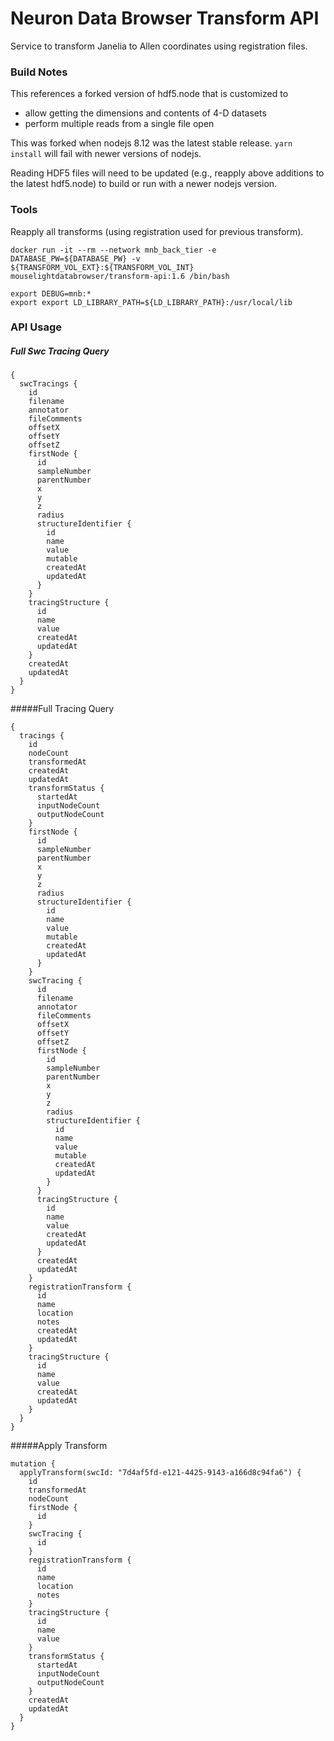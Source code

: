 # Neuron Data Browser Transform API
Service to transform Janelia to Allen coordinates using registration files.

### Build Notes
This references a forked version of hdf5.node that is customized to
* allow getting the dimensions and contents of 4-D datasets
* perform multiple reads from a single file open

This was forked when nodejs 8.12 was the latest stable release. `yarn install` will fail with newer versions of nodejs.  

Reading HDF5 files will need to be updated (e.g., reapply above additions to the latest hdf5.node) to build or run with a newer nodejs version.

### Tools
Reapply all transforms (using registration used for previous transform).
```
docker run -it --rm --network mnb_back_tier -e DATABASE_PW=${DATABASE_PW} -v ${TRANSFORM_VOL_EXT}:${TRANSFORM_VOL_INT}  mouselightdatabrowser/transform-api:1.6 /bin/bash

export DEBUG=mnb:*
export export LD_LIBRARY_PATH=${LD_LIBRARY_PATH}:/usr/local/lib
```

### API Usage

##### Full Swc Tracing Query
````
{
  swcTracings {
    id
    filename
    annotator
    fileComments
    offsetX
    offsetY
    offsetZ
    firstNode {
      id
      sampleNumber
      parentNumber
      x
      y
      z
      radius
      structureIdentifier {
        id
        name
        value
        mutable
        createdAt
        updatedAt
      }
    }
    tracingStructure {
      id
      name
      value
      createdAt
      updatedAt
    }
    createdAt
    updatedAt
  }
}
````
#####Full Tracing Query
````
{
  tracings {
    id
    nodeCount
    transformedAt
    createdAt
    updatedAt
    transformStatus {
      startedAt
      inputNodeCount
      outputNodeCount
    }
    firstNode {
      id
      sampleNumber
      parentNumber
      x
      y
      z
      radius
      structureIdentifier {
        id
        name
        value
        mutable
        createdAt
        updatedAt
      }
    }
    swcTracing {
      id
      filename
      annotator
      fileComments
      offsetX
      offsetY
      offsetZ
      firstNode {
        id
        sampleNumber
        parentNumber
        x
        y
        z
        radius
        structureIdentifier {
          id
          name
          value
          mutable
          createdAt
          updatedAt
        }
      }
      tracingStructure {
        id
        name
        value
        createdAt
        updatedAt
      }
      createdAt
      updatedAt
    }
    registrationTransform {
      id
      name
      location
      notes
      createdAt
      updatedAt
    }
    tracingStructure {
      id
      name
      value
      createdAt
      updatedAt
    }
  }
}

````

#####Apply Transform
````
mutation {
  applyTransform(swcId: "7d4af5fd-e121-4425-9143-a166d8c94fa6") {
    id
    transformedAt
    nodeCount
    firstNode {
      id
    }
    swcTracing {
      id
    }
    registrationTransform {
      id
      name
      location
      notes
    }
    tracingStructure {
      id
      name
      value
    }
    transformStatus {
      startedAt
      inputNodeCount
      outputNodeCount
    }
    createdAt
    updatedAt
  }
}
````
